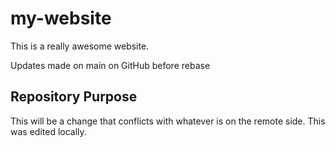 # my-website

This is a really awesome website.

Updates made on main on GitHub before rebase

## Repository Purpose

This will be a change that conflicts
with whatever is on the remote side.
This was edited locally.